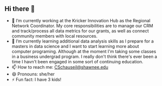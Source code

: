 ## Hi there 👋

- 🔭 I’m currently working at the Kricker Innovation Hub as the Regional Network Coordinator. My core responsibilities are to manage our CRM and track/process all data metrics for our grants, as well as connect community members with local resources.
- 🌱 I’m currently learning additional data analysis skills as I prepare for a masters in data science and I want to start learning more about computer programing. Although at the moment I'm taking some classes in a business undergrad program. I really don't think there's ever been a time I havn't been engaged in some sort of continuing education.
- 📫 How to reach me: CSchauseil@shawnee.edu
- 😄 Pronouns: she/her
- ⚡ Fun fact: I have 3 kids!

